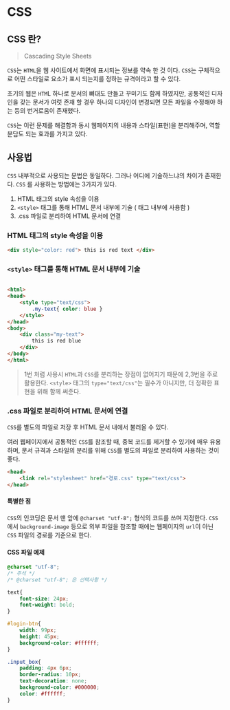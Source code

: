 # CSS
## CSS 란?
> Cascading Style Sheets

`CSS`는 `HTML`을 웹 사이트에서 화면에 표시되는 정보를 약속 한 것 이다.
`CSS`는 구체적으로 어떤 스타일로 요소가 표시 되는지를 정하는 규격이라고 할 수 있다.

초기의 웹은 `HTM`L 하나로 문서의 뼈대도 만들고 꾸미기도 함께 하였지만,
공통적인 디자인을 갖는 문서가 여럿 존재 할 경우 하나의 디자인이 변경되면 모든 파일을 수정해야 하는 등의 번거로움이 존재했다.

`CSS`는 이런 문제를 해결함과 동시 웹페이지의 내용과 스타일(표현)을 분리해주며, 역할 분담도 되는 효과를 가지고 있다.

## 사용법
`CSS` 내부적으로 사용되는 문법은 동일하다. 그러나 어디에 기술하느냐의 차이가 존재한다.
`CSS` 를 사용하는 방법에는 3가지가 있다.

1. HTML 태그의 style 속성을 이용
2. `<style>` 태그를 통해 HTML 문서 내부에 기술 (<head> 태그 내부에 사용함 )
3. .css 파일로 분리하여 HTML 문서에 연결


###  HTML 태그의 style 속성을 이용
```html
<div style="color: red"> this is red text </div>
```
### `<style>` 태그를 통해 HTML 문서 내부에 기술
```html

<html>
<head>
	<style type="text/css">
		.my-text{ color: blue }
	</style>
</head>
<body>
	<div class="my-text">
		this is red blue
	</div>
</body>
</html>
```
> 1번 처럼 사용시 `HTML`과 `CSS`를 분리하는 장점이 없어지기 때문에 2,3번을 주로 활용한다.
 `<style>` 태그의 `type="text/css"`는 필수가 아니지만, 더 정확한 표현을 위해 함께 써준다.

### .css 파일로 분리하여 HTML 문서에 연결

`CSS`를 별도의 파일로 저장 후 HTML 문서 내에서 불러올 수 있다.

여러 웹페이지에서 공통적인 `CSS`를 참조할 때, 중복 코드를 제거할 수 있기에 매우 유용하며, 문서 규격과 스타일의 분리를 위해 `CSS`를 별도의 파일로 분리하여 사용하는 것이 좋다.

```html
<head>
	<link rel="stylesheet" href="경로.css" type="text/css">
</head>
```

#### 특별한 점
`CSS`의 인코딩은 문서 맨 앞에 `@charset "utf-8";` 형식의 코드를 쓰며 지정한다.
`CSS`에서 `background-image` 등으로 외부 파일을 참조할 때에는 웹페이지의 `url`이 아닌 `CSS` 파일의 경로를 기준으로 한다.

#### CSS 파일 예제
```css
@charset "utf-8";
/* 주석 */
/* @charset "utf-8"; 은 선택사항 */

text{
	font-size: 24px;
	font-weight: bold;
}

#login-btn{
	width: 99px;
	height: 45px;
	background-color: #ffffff;
}

.input_box{
	padding: 4px 6px;
	border-radius: 10px;
	text-decoration: none;
	background-color: #000000;
	color: #ffffff;
}
```